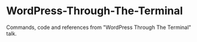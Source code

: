 # WordPress-Through-The-Terminal
Commands, code and references from "WordPress Through The Terminal" talk.
